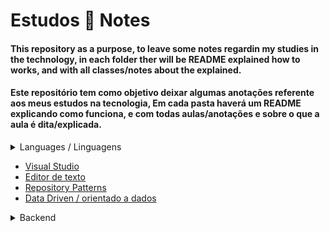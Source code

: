 # Estudos :book: Notes

#### This repository as a purpose, to leave some notes regardin my studies in the technology, in each folder ther will be README explained how to works, and with all classes/notes about the explained.

#### Este repositório tem como objetivo deixar algumas anotações referente aos meus estudos na tecnologia, Em cada pasta haverá um README explicando como funciona, e com todas aulas/anotações e sobre o que a aula é dita/explicada.

<details>
  <summary>Languages / Linguagens</summary>
  
- [C#](https://github.com/Thomaz-Peres/Estudos-Notes/tree/master/C%23%20aulas) 

</details>

- [Visual Studio](https://github.com/Thomaz-Peres/Estudos-Notes/tree/master/Visual%20Studio)
- [Editor de texto](https://github.com/Thomaz-Peres/Editor-de-Texto)
- [Repository Patterns](https://github.com/Thomaz-Peres/Estudos-Notes/tree/master/Repository.Pattern)
- [Data Driven / orientado a dados](https://github.com/Thomaz-Peres/Estudos-Notes/tree/master/Data%20Driven)

<details>
  <summary>Backend</summary>
  
- [Learning DataBase (*Banco de Dados SQL*)](https://github.com/Thomaz-Peres/Estudos-Notes/tree/master/Visual%20Studio/SQLite)
- [A little bit about Back-End](https://github.com/Thomaz-Peres/Estudos-Notes/tree/master/Pouco%20sobre%20Back-end)
- [A little bit about async await and Tasks](https://github.com/Thomaz-Peres/Estudos-Notes/blob/master/Pouco%20sobre%20Back-end/AsyncTaskActionResult.md)
- [Entity Framework DbSet](https://github.com/Thomaz-Peres/Estudos-Notes/blob/master/Pouco%20sobre%20Back-end/BancoDeDadosEF6.md)
- [Azure](https://github.com/Thomaz-Peres/Estudos-Notes/blob/master/Pouco%20sobre%20Back-end/Azure.md)
- [Get Post Put Delete](https://github.com/Thomaz-Peres/Estudos-Notes/blob/master/Pouco%20sobre%20Back-end/GetPutPostDelete.md)
- [Routes](https://github.com/Thomaz-Peres/Estudos-Notes/blob/master/Pouco%20sobre%20Back-end/Rotas.md)
- [Authentication and Authorization](https://github.com/Thomaz-Peres/Estudos-Notes/blob/master/Pouco%20sobre%20Back-end/Autenticação%26Autorização.md)

</details>
